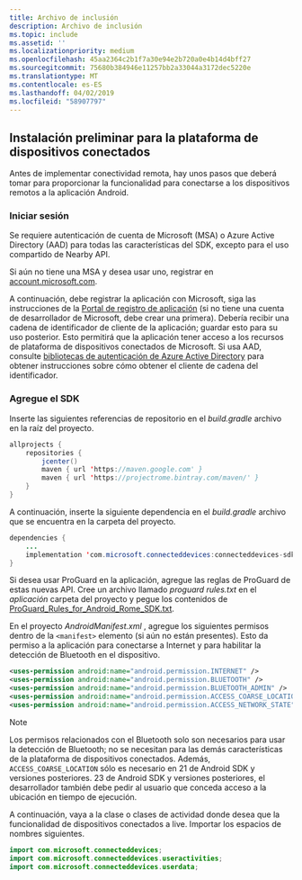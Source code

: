 ```yaml
---
title: Archivo de inclusión
description: Archivo de inclusión
ms.topic: include
ms.assetid: ''
ms.localizationpriority: medium
ms.openlocfilehash: 45aa2364c2b1f7a30e94e2b720a0e4b14d4bff27
ms.sourcegitcommit: 75680b384946e11257bb2a33044a3172dec5220e
ms.translationtype: MT
ms.contentlocale: es-ES
ms.lasthandoff: 04/02/2019
ms.locfileid: "58907797"
---
```

## <a name="preliminary-setup-for-the-connected-devices-platform"></a>Instalación preliminar para la plataforma de dispositivos conectados

Antes de implementar conectividad remota, hay unos pasos que deberá tomar para proporcionar la funcionalidad para conectarse a los dispositivos remotos a la aplicación Android.

### <a name="sign-in"></a>Iniciar sesión

Se requiere autenticación de cuenta de Microsoft (MSA) o Azure Active Directory (AAD) para todas las características del SDK, excepto para el uso compartido de Nearby API. 

Si aún no tiene una MSA y desea usar uno, registrar en [account.microsoft.com](https://account.microsoft.com/account).

A continuación, debe registrar la aplicación con Microsoft, siga las instrucciones de la [Portal de registro de aplicación](https://apps.dev.microsoft.com/) (si no tiene una cuenta de desarrollador de Microsoft, debe crear una primera). Debería recibir una cadena de identificador de cliente de la aplicación; guardar esto para su uso posterior. Esto permitirá que la aplicación tener acceso a los recursos de plataforma de dispositivos conectados de Microsoft. Si usa AAD, consulte [bibliotecas de autenticación de Azure Active Directory](https://docs.microsoft.com/azure/active-directory/develop/active-directory-authentication-libraries) para obtener instrucciones sobre cómo obtener el cliente de cadena del identificador.

### <a name="add-the-sdk"></a>Agregue el SDK

Inserte las siguientes referencias de repositorio en el *build.gradle* archivo en la raíz del proyecto.

```Java
allprojects {
    repositories {
        jcenter()
        maven { url 'https://maven.google.com' }
        maven { url 'https://projectrome.bintray.com/maven/' }
    }
}
```
A continuación, inserte la siguiente dependencia en el _build.gradle_ archivo que se encuentra en la carpeta del proyecto.

```Java
dependencies { 
    ...
    implementation 'com.microsoft.connecteddevices:connecteddevices-sdk:0.11.0'
}
```

Si desea usar ProGuard en la aplicación, agregue las reglas de ProGuard de estas nuevas API. Cree un archivo llamado *proguard rules.txt* en el *aplicación* carpeta del proyecto y pegue los contenidos de [ProGuard_Rules_for_Android_Rome_SDK.txt](https://github.com/Microsoft/project-rome/blob/master/Android/ProGuard_Rules_for_Android_Rome_SDK.txt).

En el proyecto *AndroidManifest.xml* , agregue los siguientes permisos dentro de la `<manifest>` elemento (si aún no están presentes). Esto da permiso a la aplicación para conectarse a Internet y para habilitar la detección de Bluetooth en el dispositivo.

```xml
<uses-permission android:name="android.permission.INTERNET" />
<uses-permission android:name="android.permission.BLUETOOTH" />
<uses-permission android:name="android.permission.BLUETOOTH_ADMIN" />
<uses-permission android:name="android.permission.ACCESS_COARSE_LOCATION" />
<uses-permission android:name="android.permission.ACCESS_NETWORK_STATE" />
```

> [!NOTE]
> Los permisos relacionados con el Bluetooth solo son necesarios para usar la detección de Bluetooth; no se necesitan para las demás características de la plataforma de dispositivos conectados. Además, `ACCESS_COARSE_LOCATION` sólo es necesario en 21 de Android SDK y versiones posteriores. 23 de Android SDK y versiones posteriores, el desarrollador también debe pedir al usuario que conceda acceso a la ubicación en tiempo de ejecución.

A continuación, vaya a la clase o clases de actividad donde desea que la funcionalidad de dispositivos conectados a live. Importar los espacios de nombres siguientes.

```java
import com.microsoft.connecteddevices;
import com.microsoft.connecteddevices.useractivities;
import com.microsoft.connecteddevices.userdata;
```
